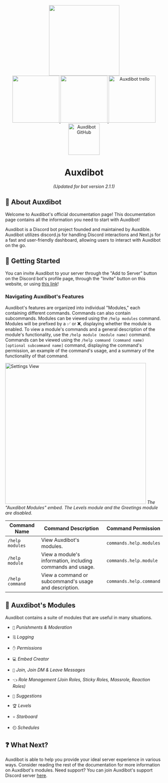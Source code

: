 <div id="header" align="center">
  <img src="https://bot.auxdible.me/icon.png" width=225/>
  <div class="badges">
      <div class="row">
         <a href="https://discord.gg/tnsFW9CQEn">
            <img src="https://img.shields.io/badge/Auxdibot%20Discord-7289DA?style=for-the-badge&logo=discord&logoColor=white" width=150/>
         </a>
         <a href="https://discord.com/oauth2/authorize?client_id=776496457867591711&scope=bot&permissions=329035279606">
            <img src="https://img.shields.io/badge/Invite%20Auxdibot-7289DA?style=for-the-badge&logo=discord&logoColor=white" width=150/>
         </a>
         <a href="https://trello.com/b/5lSIUz50/auxdibot">
            <img src="https://img.shields.io/badge/Auxdibot%20Trello-007AC0?style=for-the-badge&logo=trello&logoColor=white" alt="Auxdibot trello" width=150/>
         </a>
      </div>
      <div class="row">
      <a href="https://github.com/auxdibot">
            <img src="https://img.shields.io/badge/GitHub-000000?style=for-the-badge&logo=GitHub&logoColor=white" alt="Auxdibot GitHub" width=100/>
      </a>
      </div>
    </div>
  <h1 id="welcome">Auxdibot</h1>
  <em>(Updated for bot version 2.1.1)</em>
</div>

## 👋 About Auxdibot

Welcome to Auxdibot's official documentation page! This documentation page contains all the information you need to start with Auxdibot!

Auxdibot is a Discord bot project founded and maintained by Auxdible. Auxdibot utilizes discord.js for handling Discord interactions and Next.js for a fast and user-friendly dashboard, allowing users to interact with Auxdibot on the go.

## 🔨 Getting Started

You can invite Auxdibot to your server through the "Add to Server" button on the Discord bot's profile page, through the "Invite" button on this website, or using [this link](https://discord.com/oauth2/authorize?client_id=1099157101978329138&scope=bot&permissions=8)!

### Navigating Auxdibot's Features

Auxdibot's features are organized into individual "Modules," each containing different commands. Commands can also contain subcommands. Modules can be viewed using the `/help modules` command. Modules will be prefixed by a ✅ or ❌, displaying whether the module is enabled. To view a module's commands and a general description of the module's functionality, use the `/help module (module name)` command. Commands can be viewed using the `/help command (command name) [optional subcommand name]` command, displaying the command's permission, an example of the command's usage, and a summary of the functionality of that command.

<p class="image">
<img alt="Settings View" src="/docs/_assets/settings_view.png" width=450/>
<em>The "Auxdibot Modules" embed. The Levels module and the Greetings module are disabled.</em>
</p>

| Command Name  | Command Description | Command Permission |
| ------------- | ------------------- | ------------------ |
| `/help modules`| View Auxdibot's modules. | `commands.help.modules` |
| `/help module` | View a module's information, including commands and usage. | `commands.help.module` |
| `/help command`| View a command or subcommand's usage and description. | `commands.help.command` |

## 📁 Auxdibot's Modules

Auxdibot contains a suite of modules that are useful in many situations.

* `🔨` *Punishments & Moderation*

* `🗒️` *Logging*

* `✋` *Permissions*

* `💻` *Embed Creator*

* `👋` *Join, Join DM & Leave Messages*

* `👈` *Role Management (Join Roles, Sticky Roles, Massrole, Reaction Roles)*

* `🔺` *Suggestions*

* `🏆` *Levels*

* `⭐` *Starboard*

* `⏲️` *Schedules*

## ❓ What Next?

Auxdibot is able to help you provide your ideal server experience in various ways. Consider reading the rest of the documentation for more information on Auxdibot's modules. Need support? You can join Auxdibot's support Discord server [here](https://discord.gg/tnsFW9CQEn).